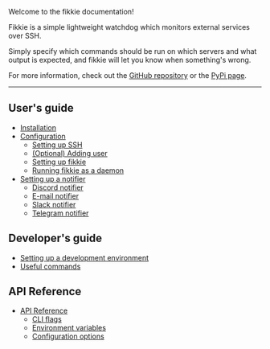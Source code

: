 Welcome to the fikkie documentation!

Fikkie is a simple lightweight watchdog which monitors external services over
SSH.

Simply specify which commands should be run on which servers and what output is
expected, and fikkie will let you know when something's wrong.

For more information, check out the [GitHub repository](https://github.com/nootr/fikkie)
or the [PyPi page](https://pypi.org/project/fikkie).


* * *

## User's guide

* [Installation](./installation)
* [Configuration](./configuration)
  * [Setting up SSH](./configuration#setting-up-ssh)
  * [(Optional) Adding user](./configuration#adding-user)
  * [Setting up fikkie](./configuration#setting-up-fikkie)
  * [Running fikkie as a daemon](./configuration#running-fikkie-as-a-daemon)
* [Setting up a notifier](./notifiers)
  * [Discord notifier](./notifiers#discord-notifier)
  * [E-mail notifier](./notifiers#e-mail-notifier)
  * [Slack notifier](./notifiers#slack-notifier)
  * [Telegram notifier](./notifiers#telegram-notifier)


## Developer's guide

* [Setting up a development environment](./development#setting-up-a-development-environment)
* [Useful commands](./development#useful-commands)


## API Reference

* [API Reference](./api)
  * [CLI flags](./api#cli-flags)
  * [Environment variables](./api#environment-variables)
  * [Configuration options](./api#configuration-options)
